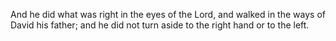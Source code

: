 And he did what was right in the eyes of the Lord, and walked in the ways of David his father; and he did not turn aside to the right hand or to the left.
